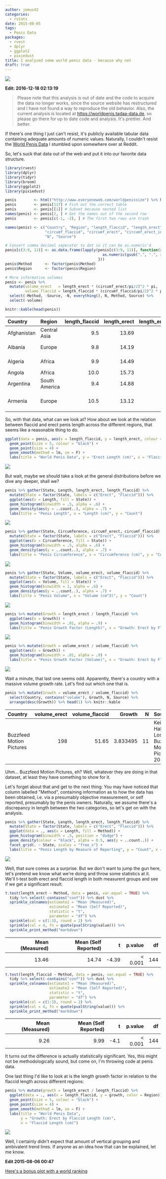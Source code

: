 ```yaml
---
author: jemus42
categories:
  - rstats
date: 2015-08-05
tags: 
  - Penis Data
packages:
  - rvest
  - dplyr
  - ggplot2
  - pixiedust
title: I analyzed some world penis data - because why not
draft: true
---
```


![](https://worldpenis.tadaa-data.de/assets/plots/length_method_state-1.png)


**Edit: 2016-12-18 02:13:19**

> Please note that this analysis is out of date and the code to acquire the data no longer works, since the source website has restructured and I have not found a way to reproduce the old behavior. Also, the current analysis is located at https://worldpenis.tadaa-data.de, so please go there for up to date code and analysis. It's prettier. And better.


If there's one thing I just can't resist, it's publicly available tabular data containing adequate amounts of numeric values. Naturally, I couldn't resist the [World Penis Data](http://www.everyoneweb.com/worldpenissize) I stumbled upon somewhere over at Reddit. 

So, let's suck that data out of the web and put it into our favorite data structure.

<!--more-->


```r 
library(rvest)
library(dplyr)
library(tidyr)
library(broom)
library(ggplot2)
library(pixiedust)

penis        <- html("http://www.everyoneweb.com/worldpenissize") %>% html_table(fill = T)
penis        <- penis[117] # Fish out the correct table
penis        <- penis[[1]] # Subset because nested list
names(penis) <- penis[2, ] # Get the names out of the second row
penis        <- penis[c(-1, -2), ] # The first two rows are trash

names(penis) <- c("Country", "Region", "length_flaccid", "length_erect", "length_erect_in",
                  "circumf_flaccid", "circumf_erect", "circumf_erect_in", "volume", "Method",
                  "N", "Source")

# Convert comma decimal seperator to dot so it can be as.numeric'd
penis[c(3:9, 11)] <- as.data.frame(lapply(penis[c(3:9, 11)], function(x){
                                            as.numeric(gsub(",", ".", x = x))
                                          }))
penis$Method      <- factor(penis$Method)
penis$Region      <- factor(penis$Region)

# More informative volumes
penis <- penis %>% 
  mutate(volume_erect   = length_erect * (circumf_erect/pi/2)^2 * pi,
         volume_flaccid = length_flaccid * (circumf_flaccid/pi/2)^2 * pi) %>% 
  select(-Method, -Source, -N, everything(), N, Method, Source) %>%
  select(-volume)

knitr::kable(head(penis))
```

|Country     |Region        | length_flaccid| length_erect| length_erect_in| circumf_flaccid| circumf_erect| circumf_erect_in| volume_erect| volume_flaccid|Method        |    N|Source                                                         |
|:-----------|:-------------|--------------:|------------:|---------------:|---------------:|-------------:|----------------:|------------:|--------------:|:-------------|----:|:--------------------------------------------------------------|
|Afghanistan |Central Asia  |            9.5|        13.69|             5.4|             9.1|         11.42|             4.50|       142.08|          62.60|Measured      |  100|Journal of Urology (mentioned in 2011)                         |
|Albania     |Europe        |            9.8|        14.19|             5.6|             9.7|         12.16|             4.79|       166.97|          73.38|Self reported |   95|Journal of Sexology 2006                                       |
|Algeria     |Africa        |            9.9|        14.49|             5.7|             8.9|         10.97|             4.32|       138.76|          62.40|Self reported |  738|https://www.surveymonkey.com - 2015                            |
|Angola      |Africa        |           10.0|        15.73|             6.2|             9.6|         11.82|             4.65|       174.89|          73.34|Measured      |  978|University Agostinho Neto 2001                                 |
|Argentina   |South America |            9.4|        14.88|             5.9|             8.9|         11.45|             4.51|       155.24|          59.25|Self reported | 1669|Journal of Urology 2013                                        |
|Armenia     |Europe        |           10.5|        13.12|             5.2|             8.6|         10.78|             4.24|       121.33|          61.80|Measured      |  469|Ուրոլոգիայի Առողջության  Պահպանման Ծառայություն Armenia - 2015 |

So, with that data, what can we look at? How about we look at the relation between flaccid and erect penis length across the different regions, that seems like a reasonable thing to do.


```r
ggplot(data = penis, aes(x = length_flaccid, y = length_erect, colour = Region)) +
  geom_point(size = 5, colour = "black") +
  geom_point(size = 4) +
  geom_smooth(method = lm, se = F) +
  labs(title = "World Penis Data", y = "Erect Length (cm)", x = "Flaccid Length (cm)")
```

![](/images/flaccid_erect-1.png) 

But wait, maybe we should take a look at the general distributions before we dive any deeper, shall we?


```r
penis %>% gather(State, Length, length_erect, length_flaccid) %>%
  mutate(State = factor(State, labels = c("Erect", "Flaccid"))) %>%
  ggplot(aes(x = Length, fill = State)) +
  geom_histogram(binwidth = .5, alpha = .6) +
  geom_density(aes(y = ..count..), alpha = .7) +
  labs(title = "Penis Length", x = "Length (cm)", y = "Count")
```

![](/images/distributions-1.png) 

```r
penis %>% gather(State, Circumference, circumf_erect, circumf_flaccid) %>%
  mutate(State = factor(State, labels = c("Erect", "Flaccid"))) %>%
  ggplot(aes(x = Circumference, fill = State)) +
  geom_histogram(binwidth = .5, alpha = .6) +
  geom_density(aes(y = ..count..), alpha = .7) +
  labs(title = "Penis Circumference", x = "Circumference (cm)", y = "Count")
```

![](/images/distributions-2.png) 

```r
penis %>% gather(State, Volume, volume_erect, volume_flaccid) %>%
  mutate(State = factor(State, labels = c("Erect", "Flaccid"))) %>%
  ggplot(aes(x = Volume, fill = State)) +
  geom_histogram(binwidth = 1, alpha = .6) +
  geom_density(aes(y = ..count..), alpha = .7) +
  labs(title = "Penis Volume", x = "Volume (cm^3)", y = "Count")
```

![](/images/distributions-3.png) 

```r
penis %>% mutate(Growth = length_erect / length_flaccid) %>%
  ggplot(aes(x = Growth)) +
  geom_histogram(binwidth = .01, alpha = .9) +
  labs(title = "Penis Growth Factor (Length)", x = "Growth: Erect by Flaccid Length (cm)", y = "Count")
```

![](/images/distributions-4.png) 

```r
penis %>% mutate(Growth = volume_erect / volume_flaccid) %>%
  ggplot(aes(x = Growth)) +
  geom_histogram(binwidth = .01, alpha = .9) +
  labs(title = "Penis Growth Factor (Volume)", x = "Growth: Erect by Flaccid Volume (cm^3)", y = "Count")
```

![](/images/distributions-5.png) 

Wait a minute, that last one seems odd. Apparently, there's a country with a massive volume growth rate. Let's find out which one that is.


```r
penis %>% mutate(Growth = volume_erect / volume_flaccid) %>%
  select(Country, contains("volume"), Growth, N, Source) %>%
  arrange(desc(Growth)) %>% head(1) %>% knitr::kable
```



|Country                  | volume_erect| volume_flaccid|   Growth|  N|Source                                                           
|:------------------------|------------:|--------------:|--------:|--:|:----------------------------------------------------------------
|Buzzfeed Motion Pictures |          198|          51.65| 3.833495| 11|Keith Habersberger, Los Angeles, BuzzFeed Motion Pictures - 2015 

Uhm… Buzzfeed Motion Pictures, eh? Well, whatever they are doing in that dataset, at least they have something to show for it.

Let's forget about that and get to the next thing: You may have noticed that column labelled "Method", containing information as to how the data has been obtained, i.e. via a presumably objective measurement, or self reported, presumably by the penis owners. Naturally, we assume there's a discrepancy in length between the two categories, so let's get on with the analysis.


```r
penis %>% gather(State, Length, length_erect, length_flaccid) %>%
  mutate(State = factor(State, labels = c("Erect", "Flaccid"))) %>%
  ggplot(data = ., aes(x = Length, fill = Method)) +
  geom_histogram(binwidth = .5, position = "dodge") +
  geom_density(colour = "black", alpha = 0.5, aes(y = ..count..)) +
  facet_grid(. ~ State, scales = "free_x") +
  labs(title = "Penis Length by Measure of Reporting", y = "Count", x = "Length (cm)")
```

![](/images/plot_length_method-1.png) 

Well, that sure comes as a surprise. But we don't want to jump the gun here, let's pretend we know what we're doing and throw some statistics at it. We'll t-test both erect and flaccid length in both measurent groups and see if we get a significant result.


```r
t.test(length_erect ~ Method, data = penis, var.equal = TRUE) %>% 
  tidy %>% select(-contains("conf")) %>% dust %>%
  sprinkle_colnames(estimate1 = "Mean (Measured)", 
                    estimate2 = "Mean (Self Reported)",
                    statistic = "t",
                    parameter = "df") %>% 
  sprinkle(col = c(1:3), round = 2) %>% 
  sprinkle(col = 4, fn = quote(pvalString(value))) %>%
  sprinkle_print_method("markdown")
```



| Mean (Measured)| Mean (Self Reported)|     t| p.value|  df
|---------------:|--------------------:|-----:|-------:|---:
|           13.46|                14.74| -4.39| < 0.001| 144

```r 
t.test(length_flaccid ~ Method, data = penis, var.equal = TRUE) %>% 
  tidy %>% select(-contains("conf")) %>% dust %>%
  sprinkle_colnames(estimate1 = "Mean (Measured)", 
                    estimate2 = "Mean (Self Reported)",
                    statistic = "t",
                    parameter = "df") %>% 
  sprinkle(col = c(1:3), round = 2) %>% 
  sprinkle(col = 4, fn = quote(pvalString(value))) %>%
  sprinkle_print_method("markdown")
```



| Mean (Measured)| Mean (Self Reported)|    t| p.value|  df
|---------------:|--------------------:|----:|-------:|---:
|            9.26|                 9.99| -4.1| < 0.001| 144

It turns out the difference is actually statistically significant. Yes, this might not be methodologically sound, but come on, I'm throwing code at penis data. 

One last thing I'd like to look at is the length growth factor in relation to the flaccid length across different regions:

```r
penis %>% mutate(growth = length_erect / length_flaccid) %>%
  ggplot(data = ., aes(x = length_flaccid, y = growth, color = Region)) +
  geom_point(size = 5, colour = "black") +
  geom_point(size = 4) +
  geom_smooth(method = lm, se = F) +
  labs(title = "World Penis Data",
       y = "Growth: Erect by Flaccid Length (cm)",
       x = "Flaccid Length (cm)")
```

![](/images/growth_length_regions-1.png) 

Well, I certainly didn't expect that amount of vertical grouping and ambivalent trend lines. If anyone as an idea how that can be explained, let me know.

**Edit 2015-08-06 00:47**

[Here's a bonus plot with a world ranking](http://dump.jemu.name/3bolP.png)
